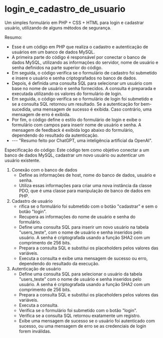# login_e_cadastro_de_usuario
Um simples formulário em PHP + CSS + HTML para login e cadastrar usuário, utilizando de alguns métodos de segurança.

Resumo:
- Esse é um código em PHP que realiza o cadastro e autenticação de usuários em um banco de dados MySQL.
- A primeira parte do código é responsável por conectar o banco de dados MySQL, utilizando as informações do servidor, nome de usuário e senha definidos na parte superior do código.
- Em seguida, o código verifica se o formulário de cadastro foi submetido e insere o usuário e senha criptografados no banco de dados.
- Depois, é definida uma consulta SQL para selecionar um usuário com base no nome de usuário e senha fornecidos. A consulta é preparada e executada utilizando os valores do formulário de login.
- Em seguida, o código verifica se o formulário de login foi submetido e se a consulta SQL retornou um resultado. Se a autenticação for bem-sucedida, uma mensagem de sucesso é exibida. Caso contrário, uma mensagem de erro é exibida.
- Por fim, o código define o estilo do formulário de login e exibe o formulário com campos para inserir nome de usuário e senha. A mensagem de feedback é exibida logo abaixo do formulário, dependendo do resultado da autenticação.
- --- "Resumo feito por ChatGPT, uma inteligência artificial da OpenAI".

Especificação do código:
Este código tem como objetivo conectar a um banco de dados MySQL, cadastrar um novo usuário ou autenticar um usuário existente. 
1. Conexão com o banco de dados
    - Define as informações de host, nome do banco de dados, usuário e senha.
    - Utiliza essas informações para criar uma nova instância da classe PDO, que é uma classe para manipulação de banco de dados em PHP.
2. Cadastro de usuário
    - rifica se o formulário foi submetido com o botão "cadastrar" e sem o botão "login".
    - Recupera as informações do nome de usuário e senha do formulário.
    - Define uma consulta SQL para inserir um novo usuário na tabela "users_teste", com o nome de usuário e senha inseridos pelo usuário. A senha é criptografada usando a função SHA2 com um comprimento de 256 bits.
    - Prepara a consulta SQL e substitui os placeholders pelos valores das variáveis.
    - Executa a consulta e exibe uma mensagem de sucesso ou erro, dependendo do resultado da execução.
3. Autenticação de usuário
    - Define uma consulta SQL para selecionar o usuário da tabela "users_teste" com o nome de usuário e senha inseridos pelo usuário. A senha é criptografada usando a função SHA2 com um comprimento de 256 bits.
    - Prepara a consulta SQL e substitui os placeholders pelos valores das variáveis.
    - Executa a consulta.
    - Verifica se o formulário foi submetido com o botão "login".
    - Verifica se a consulta SQL retornou exatamente um registro.
    - Exibe uma mensagem de sucesso se o usuário foi autenticado com sucesso, ou uma mensagem de erro se as credenciais de login forem inválidas.
    
    
